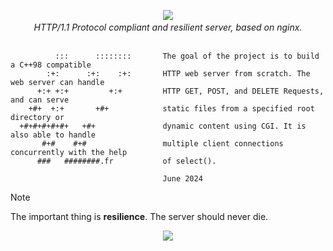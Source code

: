 <p align="center">
  <img src="https://github.com/hheghine/Webserv/assets/119530584/0f302f67-012d-413b-b909-08a56c4b0ff5" />
  <i><br>HTTP/1.1 Protocol compliant and resilient server, based on nginx.</i><br><br>
</p>

```
          :::      ::::::::       The goal of the project is to build a C++98 compatible
        :+:      :+:    :+:       HTTP web server from scratch. The web server can handle
      +:+ +:+         +:+         HTTP GET, POST, and DELETE Requests, and can serve
    +#+  +:+       +#+            static files from a specified root directory or
  +#+#+#+#+#+   +#+               dynamic content using CGI. It is also able to handle
       #+#    #+#                 multiple client connections concurrently with the help
      ###   ########.fr           of select().

                                  June 2024
```

> [!NOTE]
> The important thing is **resilience**. The server should never die.

<div align="center">
  <img src="https://github.com/hheghine/Webserv/assets/119530584/eced0602-191d-40ac-889e-18f373af8756" />
</div>
